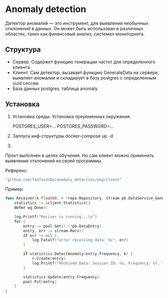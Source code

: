 # Anomaly detection

Детектор аномалий — это инструмент, для выявления необычных отклонений в данных. Он может быть использован в различных областях, таких как финансовый анализ, системах мониторинга.
 
## Структура

-   Сервер. Содержет функцию генерации частот для определенного клиента.
-   Клиент. Сам детектор, вызавает функцию GenerateData на сервере, выявляет аномалии и складирует в базу postgres с определенным uuid сессии. 
- База данных postgres, таблица anomaly


## Установка

1. Установка среды. Установка преременных окружения.

    POSTGRES_USER=...
    POSTGRES_PASSWORD=...

2. Заппуск инф-структуры
    docker-compose up -d

3. 

Прокт выполнен в целях обучения. Но сам клиент можно применить выявления отклонений из своей программы.

Референс:
```bash
"github.com/fanfaronDo/anomaly_detection/pkg/client"
```

Пример:

```go
func Receiver(k float64, r *repo.Repository, stream pb.DataService_GenerateDataClient, wg *sync.WaitGroup) {
	statistics := &client.Statistics{}
	defer wg.Done()

	log.Printf("Reciver is running...\n")
	for {
		entry := pool.Get().(*pb.DataEntry)
		entry, err := stream.Recv()
		if err != nil {
			log.Fatalf("error receiving data: %v", err)
		}

		if statistics.DetectAnomaly(entry.Frequency, k) {
			r.Create(entry)
			log.Printf("Received Data: Session ID: %s, Frequency: %f, Timestamp: %d\n", entry.SessionId, entry.Frequency, entry.Timestamp)
		}

		statistics.Update(entry.Frequency)
		pool.Put(entry)
	}
}

```
